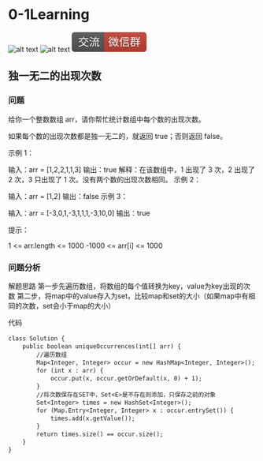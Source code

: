 # 0-1Learning

![alt text](../../static/common/svg/luoxiaosheng.svg "公众号")
![alt text](../../static/common/svg/luoxiaosheng_learning.svg "学习")
![alt text](../../static/common/svg/luoxiaosheng_wechat.svg "微信")


## 独一无二的出现次数

### 问题
给你一个整数数组 arr，请你帮忙统计数组中每个数的出现次数。

如果每个数的出现次数都是独一无二的，就返回 true；否则返回 false。

 

示例 1：

输入：arr = [1,2,2,1,1,3]
输出：true
解释：在该数组中，1 出现了 3 次，2 出现了 2 次，3 只出现了 1 次。没有两个数的出现次数相同。
示例 2：

输入：arr = [1,2]
输出：false
示例 3：

输入：arr = [-3,0,1,-3,1,1,1,-3,10,0]
输出：true
 

提示：

1 <= arr.length <= 1000
-1000 <= arr[i] <= 1000


### 问题分析
解题思路
第一步先遍历数组，将数组的每个值转换为key，value为key出现的次数
第二步，将map中的value存入为set，比较map和set的大小（如果map中有相同的次数，set会小于map的大小）

代码
````
class Solution {
    public boolean uniqueOccurrences(int[] arr) {
        //遍历数组
        Map<Integer, Integer> occur = new HashMap<Integer, Integer>();
        for (int x : arr) {
            occur.put(x, occur.getOrDefault(x, 0) + 1);
        }
        //将次数保存在SET中，Set<E>是不存在则添加，只保存之前的对象
        Set<Integer> times = new HashSet<Integer>();
        for (Map.Entry<Integer, Integer> x : occur.entrySet()) {
            times.add(x.getValue());
        }
        return times.size() == occur.size();
    }
}
````